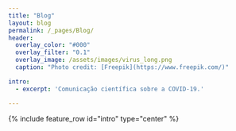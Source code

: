 ```yaml
---
title: "Blog"
layout: blog
permalink: /_pages/Blog/
header:
  overlay_color: "#000"
  overlay_filter: "0.1"
  overlay_image: /assets/images/virus_long.png
  caption: "Photo credit: [Freepik](https://www.freepik.com/)"

intro: 
  - excerpt: 'Comunicação científica sobre a COVID-19.'

---
```


{% include feature_row id="intro" type="center" %}
